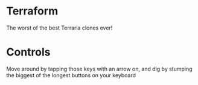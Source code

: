 Terraform
=========

The worst of the best Terraria clones ever! 


Controls
======

Move around by tapping those keys with an arrow on, and dig by stumping the biggest of the longest buttons on your keyboard